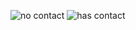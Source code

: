 ![no contact](https://github.com/zahra-rajabi/contact-app/assets/97116941/8da146cf-9b06-4917-a71f-13069f16ffff)
![has contact](https://github.com/zahra-rajabi/contact-app/assets/97116941/70248744-b948-44e7-8f4b-4d015e0d2ffc)
